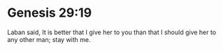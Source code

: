 # Genesis 29:19

Laban said, It is better that I give her to you than that I should give her to any other man; stay with me.
